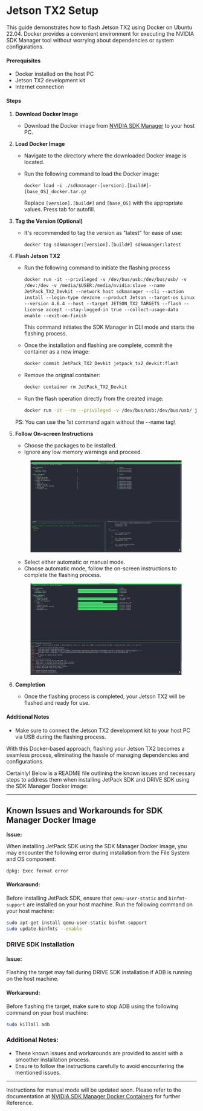 # Jetson TX2 Setup

This guide demonstrates how to flash Jetson TX2 using Docker on Ubuntu 22.04. Docker provides a convenient environment for executing the NVIDIA SDK Manager tool without worrying about dependencies or system configurations.

#### Prerequisites

* Docker installed on the host PC
* Jetson TX2 development kit
* Internet connection

#### Steps

1. **Download Docker Image**
   * Download the Docker image from [NVIDIA SDK Manager](https://developer.nvidia.com/sdk-manager) to your host PC.
2. **Load Docker Image**
   * Navigate to the directory where the downloaded Docker image is located.
   *   Run the following command to load the Docker image:

       ```
       docker load -i ./sdkmanager-[version].[build#]-[base_OS]_docker.tar.gz
       ```

       Replace `[version].[build#]` and `[base_OS]` with the appropriate values. Press tab for autofill.
3. **Tag the Version (Optional)**
   *   It's recommended to tag the version as "latest" for ease of use:

       ```
       docker tag sdkmanager:[version].[build#] sdkmanager:latest
       ```
4.  **Flash Jetson TX2**

    *   Run the following command to initiate the flashing process

        ```
        docker run -it --privileged -v /dev/bus/usb:/dev/bus/usb/ -v /dev:/dev -v /media/$USER:/media/nvidia:slave --name JetPack_TX2_Devkit --network host sdkmanager --cli --action install --login-type devzone --product Jetson --target-os Linux --version 4.6.4 --host --target JETSON_TX2_TARGETS --flash --license accept --stay-logged-in true --collect-usage-data enable --exit-on-finish
        ```

        This command initiates the SDK Manager in CLI mode and starts the flashing process.
    *   Once the installation and flashing are complete, commit the container as a new image:

        ```bash
        docker commit JetPack_TX2_Devkit jetpack_tx2_devkit:flash
        ```
    *   Remove the original container:

        ```bash
        docker container rm JetPack_TX2_Devkit
        ```
    *   Run the flash operation directly from the created image:

        ```bash
        docker run -it --rm --privileged -v /dev/bus/usb:/dev/bus/usb/ jetpack_tx2_devkit:flash
        ```

    PS: You can use the 1st command again without the --name tag\

5.  **Follow On-screen Instructions**

    * Choose the packages to be installed.
    * Ignore any low memory warnings and proceed.

    <figure><img src="../../../.gitbook/assets/image (5).png" alt=""><figcaption></figcaption></figure>

    * Select either automatic or manual mode.
    * Choose automatic mode, follow the on-screen instructions to complete the flashing process.

    <figure><img src="../../../.gitbook/assets/image (4).png" alt=""><figcaption></figcaption></figure>
6. **Completion**
   * Once the flashing process is completed, your Jetson TX2 will be flashed and ready for use.

#### Additional Notes

* Make sure to connect the Jetson TX2 development kit to your host PC via USB during the flashing process.

With this Docker-based approach, flashing your Jetson TX2 becomes a seamless process, eliminating the hassle of managing dependencies and configurations.

Certainly! Below is a README file outlining the known issues and necessary steps to address them when installing JetPack SDK and DRIVE SDK using the SDK Manager Docker image:

***

## Known Issues and Workarounds for SDK Manager Docker Image

**Issue:**

When installing JetPack SDK using the SDK Manager Docker image, you may encounter the following error during installation from the File System and OS component:

```
dpkg: Exec format error
```

#### Workaround:

Before installing JetPack SDK, ensure that `qemu-user-static` and `binfmt-support` are installed on your host machine. Run the following command on your host machine:

```bash
sudo apt-get install qemu-user-static binfmt-support
sudo update-binfmts --enable
```

### DRIVE SDK Installation

#### Issue:

Flashing the target may fail during DRIVE SDK installation if ADB is running on the host machine.

#### Workaround:

Before flashing the target, make sure to stop ADB using the following command on your host machine:

```bash
sudo killall adb
```

### Additional Notes:

* These known issues and workarounds are provided to assist with a smoother installation process.
* Ensure to follow the instructions carefully to avoid encountering the mentioned issues.

***



Instructions for manual mode will be updated soon. Please refer to the documentation at [NVIDIA SDK Manager Docker Containers](https://docs.nvidia.com/sdk-manager/docker-containers/index.html) for further Reference.

